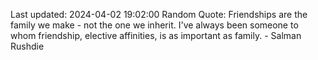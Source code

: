 Last updated: 2024-04-02 19:02:00
Random Quote: Friendships are the family we make - not the one we inherit. I've always been someone to whom friendship, elective affinities, is as important as family. - Salman Rushdie